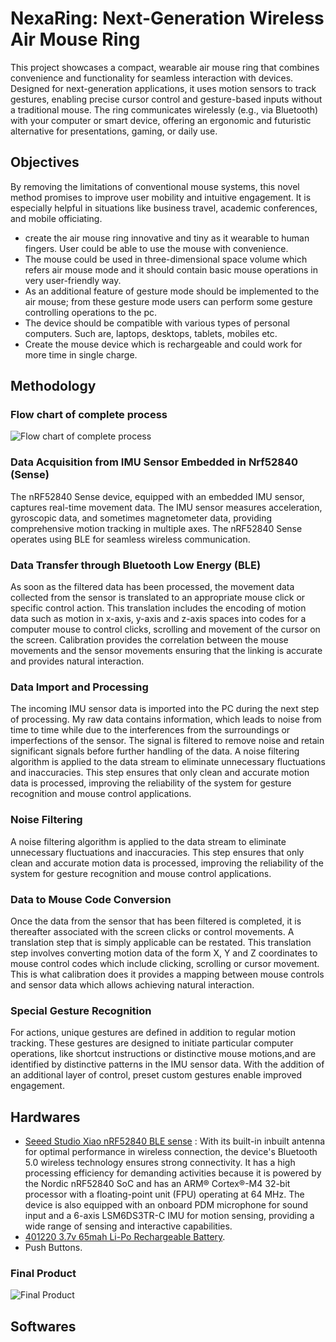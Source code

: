# NexaRing: Next-Generation Wireless Air Mouse Ring

This project showcases a compact, wearable air mouse ring that combines convenience and functionality for seamless interaction with devices. Designed for next-generation applications, it uses motion sensors to track gestures, enabling precise cursor control and gesture-based inputs without a traditional mouse. The ring communicates wirelessly (e.g., via Bluetooth) with your computer or smart device, offering an ergonomic and futuristic alternative for presentations, gaming, or daily use.


## Objectives

By removing the limitations of conventional mouse systems, this novel method promises to 
improve user mobility and intuitive engagement. It is especially helpful in situations like 
business travel, academic conferences, and mobile officiating. 

- create the air mouse ring innovative and tiny as it wearable to human fingers. User could be able to use the mouse with convenience. 
- The mouse could be used in three-dimensional space volume which refers air mouse mode and it should contain basic mouse operations in very user-friendly way. 
- As an additional feature of gesture mode should be implemented to the air mouse; from these gesture mode users can perform some gesture controlling operations to the pc. 
- The device should be compatible with various types of personal computers. Such are, laptops, desktops, tablets, mobiles etc. 
- Create the mouse device which is rechargeable and could work for more time in single charge.

## Methodology

### Flow chart of complete process
![Flow chart of complete process](https://github.com/user-attachments/assets/dfc67436-18ee-4848-a1ba-0ba9abc9ebd1)

### Data Acquisition from IMU Sensor Embedded in Nrf52840 (Sense)  
The nRF52840 Sense device, equipped with an embedded IMU sensor, captures real-time movement data. The IMU sensor measures acceleration, gyroscopic data, and sometimes magnetometer data, providing comprehensive motion tracking in multiple axes. The nRF52840 Sense operates using BLE for seamless wireless communication. 


### Data Transfer through Bluetooth Low Energy (BLE) 
As soon as the filtered data has been processed, the movement data collected from the sensor is translated to an appropriate mouse click or specific control action. This translation includes the encoding of motion data such as motion in x-axis, y-axis and z-axis spaces into codes for a computer mouse to control clicks, scrolling and movement of the cursor on the screen. Calibration provides the correlation between the mouse movements and the sensor movements ensuring that the linking is accurate and provides natural interaction. 


### Data Import and Processing 
The incoming IMU sensor data is imported into the PC during the next step of processing. My raw data contains information, which leads to noise from time to time while due to the interferences from the surroundings or imperfections of the sensor. The signal is filtered to remove noise and retain significant signals before further handling of the data. A noise filtering algorithm is applied to the data stream to eliminate unnecessary fluctuations and inaccuracies. This step ensures that only clean and accurate motion data is processed, improving the reliability of the system for gesture recognition and mouse control applications. 


### Noise Filtering 
A noise filtering algorithm is applied to the data stream to eliminate unnecessary fluctuations and inaccuracies. This step ensures that only clean and accurate motion data is processed, improving the reliability of the system for gesture recognition and mouse control applications. 


### Data to Mouse Code Conversion 
Once the data from the sensor that has been filtered is completed, it is thereafter associated with the screen clicks or control movements. A translation step that is simply applicable can be restated. This translation step involves converting motion data of the form X, Y and Z coordinates to mouse control codes which include clicking, scrolling or cursor movement. This is what calibration does it provides a mapping between mouse controls and sensor data which allows achieving natural interaction.


### Special Gesture Recognition 
For actions, unique gestures are defined in addition to regular motion tracking. These gestures are designed to initiate particular computer operations, like shortcut instructions or distinctive mouse motions,and are identified by distinctive patterns in the IMU sensor data. With the addition of an additional layer of control, preset custom gestures enable improved engagement.


## Hardwares
- [Seeed Studio Xiao nRF52840 BLE sense](https://wiki.seeedstudio.com/XIAO_BLE/) : With its built-in inbuilt antenna for optimal performance in wireless connection, the device's Bluetooth 5.0 wireless technology ensures strong connectivity. It has a high processing efficiency for demanding activities because it is powered by the Nordic nRF52840 SoC and has an ARM® Cortex®-M4 32-bit processor with a floating-point unit (FPU) operating at 64 MHz. The device is also equipped with an onboard PDM microphone for sound input and a 6-axis LSM6DS3TR-C IMU for motion sensing, providing a wide range of sensing and interactive capabilities. 
- [401220 3.7v 65mah Li-Po Rechargeable Battery](https://www.lipobattery.us/lipo-battery-lp401220-3-7v-80mah-0-3wh-without-protection-circuit-but-with-wires-5mm/).
- Push Buttons.
 

### Final Product
![Final Product](https://github.com/user-attachments/assets/e4766d3e-fe40-4674-8c7f-42a698652ba6)


## Softwares

